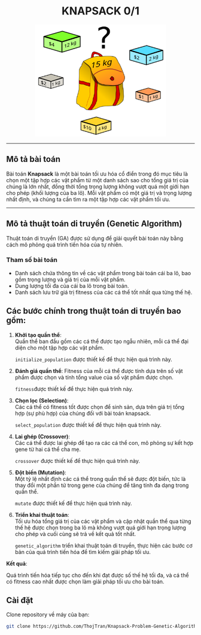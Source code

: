  <div align="center">
  
# KNAPSACK 0/1
<img src="https://github.com/Avcuongy/Avcuongy/blob/main/Pictures/Knapsack.svg.png" width="350" height="300">

</div>

---
## Mô tả bài toán

Bài toán **Knapsack** là một bài toán tối ưu hóa cổ điển trong đó mục tiêu là chọn một tập hợp các vật phẩm từ một danh sách sao cho tổng giá trị của chúng là lớn nhất, đồng thời tổng trọng lượng không vượt quá một giới hạn cho phép (khối lượng của ba lô). Mỗi vật phẩm có một giá trị và trọng lượng nhất định, và chúng ta cần tìm ra một tập hợp các vật phẩm tối ưu.

---

## Mô tả thuật toán di truyền (Genetic Algorithm)

Thuật toán di truyền (GA) được sử dụng để giải quyết bài toán này bằng cách mô phỏng quá trình tiến hóa của tự nhiên.

### Tham số bài toán 
- Danh sách chứa thông tin về các vật phẩm trong bài toán cái ba lô, bao gồm trọng lượng và giá trị của mỗi vật phẩm.
- Dung lượng tối đa của cái ba lô trong bài toán.
- Danh sách lưu trữ giá trị fitness của các cá thể tốt nhất qua từng thế hệ.

## Các bước chính trong thuật toán di truyền bao gồm:


1. **Khởi tạo quần thể**:  
   Quần thể ban đầu gồm các cá thể được tạo ngẫu nhiên, mỗi cá thể đại diện cho một tập hợp các vật phẩm.
   
   ``` initialize_population ``` được thiết kế để thực hiện quá trình này.
   
2. **Đánh giá quần thể**:
   Fitness của mỗi cá thể được tính dựa trên số vật phẩm được chọn và tính tổng value của số vật phẩm được chọn.
   
   ``` fitness ```được thiết kế để thực hiện quá trình này.
     
3. **Chọn lọc (Selection)**:  
   Các cá thể có fitness tốt được chọn để sinh sản, dựa trên giá trị tổng hợp (sự phù hợp) của chúng đối với bài toán knapsack.
   
   ``` select_population ``` được thiết kế để thực hiện quá trình này.
   
4. **Lai ghép (Crossover)**:  
   Các cá thể được lai ghép để tạo ra các cá thể con, mô phỏng sự kết hợp gene từ hai cá thể cha mẹ.
   
   ``` crossover ``` được thiết kế để thực hiện quá trình này.
   
5. **Đột biến (Mutation)**:  
   Một tỷ lệ nhất định các cá thể trong quần thể sẽ được đột biến, tức là thay đổi một phần tử trong gene của chúng để tăng tính đa dạng trong quần thể.
   
   ``` mutate ``` được thiết kế để thực hiện quá trình này.
   
6. **Triển khai thuật toán**:  
   Tối ưu hóa tổng giá trị của các vật phẩm và cập nhật quần thể qua từng thế hệ được chọn trong ba lô mà không vượt quá giới hạn trọng lượng cho phép và cuối cùng sẽ trả về kết quả tốt nhất.

   ``` genetic_algorithm ``` triển khai thuật toán di truyền, thực hiện các bước cơ bản của quá trình tiến hóa để tìm kiếm giải pháp tối ưu.
   
**Kết quả**:

   Quá trình tiến hóa tiếp tục cho đến khi đạt được số thế hệ tối đa, và cá thể có fitness cao nhất được chọn làm giải pháp tối ưu cho bài toán.

## Cài đặt
Clone repository về máy của bạn:
   ```bash
   git clone https://github.com/ThojTran/Knapsack-Problem-Genetic-Algorithm.git
